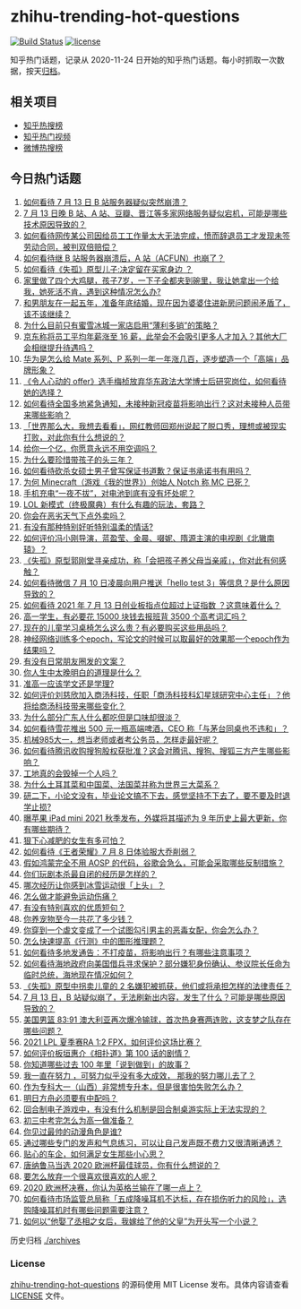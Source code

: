 # zhihu-trending-hot-questions

[![Build Status](https://github.com/justjavac/zhihu-trending-hot-questions/workflows/ci/badge.svg?branch=master)](https://github.com/justjavac/zhihu-trending-hot-questions/actions)
[![license](https://img.shields.io/github/license/justjavac/zhihu-trending-hot-questions)](https://github.com/justjavac/zhihu-trending-hot-questions/blob/master/LICENSE)

知乎热门话题，记录从 2020-11-24 日开始的知乎热门话题。每小时抓取一次数据，按天[归档](./archives)。

## 相关项目

- [知乎热搜榜](https://github.com/justjavac/zhihu-trending-top-search)
- [知乎热门视频](https://github.com/justjavac/zhihu-trending-hot-video)
- [微博热搜榜](https://github.com/justjavac/weibo-trending-hot-search)

## 今日热门话题

<!-- BEGIN -->
<!-- 最后更新时间 Wed Jul 14 2021 04:01:39 GMT+0800 (China Standard Time) -->

1. [如何看待 7 月 13 日 B 站服务器疑似突然崩溃？](https://www.zhihu.com/question/472065470)
1. [7 月 13 日晚 B 站、A
   站、豆瓣、晋江等多家网络服务疑似宕机，可能是哪些技术原因导致的？](https://www.zhihu.com/question/472077734)
1. [如何看待网传某公司因给员工工作量太大无法完成，愤而辞退员工才发现未签劳动合同，被判双倍赔偿？](https://www.zhihu.com/question/471393165)
1. [如何看待继 B 站服务器崩溃后，A 站（ACFUN）也崩了？](https://www.zhihu.com/question/472070187)
1. [如何看待《失孤》原型儿子:决定留在买家身边 ？](https://www.zhihu.com/question/472060531)
1. [家里做了四个大鸡腿，孩子7岁，一下子全都夹到碗里，我让她拿出一个给我，她死活不肯，遇到这种情况怎么办?](https://www.zhihu.com/question/471273205)
1. [和男朋友在一起五年，准备年底结婚，现在因为婆婆住进新房问题闹矛盾了，该不该继续？](https://www.zhihu.com/question/471774099)
1. [为什么目前只有蜜雪冰城一家店启用“薄利多销”的策略？](https://www.zhihu.com/question/469087818)
1. [京东称将员工平均年薪涨至 16
   薪，此举会不会吸引更多人才加入？其他大厂会相继提升待遇吗？](https://www.zhihu.com/question/471944087)
1. [华为是怎么给 Mate 系列、P
   系列一年一年涨几百，逐步塑造一个「高端」品牌形象？](https://www.zhihu.com/question/471518191)
1. [《令人心动的
   offer》选手梅桢放弃华东政法大学博士后研究岗位，如何看待她的选择？](https://www.zhihu.com/question/472019269)
1. [如何看待全国多地紧急通知，未接种新冠疫苗将影响出行？这对未接种人员带来哪些影响？](https://www.zhihu.com/question/471934454)
1. [「世界那么大，我想去看看」，网红教师回郑州说起了脱口秀，理想或被现实打败，对此你有什么想说的？](https://www.zhihu.com/question/471940315)
1. [给你一个亿，你愿意永远不用空调吗？](https://www.zhihu.com/question/461752259)
1. [为什么要珍惜带孩子的头三年？](https://www.zhihu.com/question/470839638)
1. [如何看待砍杀女硕士男子曾写保证书道歉？保证书承诺书有用吗？](https://www.zhihu.com/question/471906305)
1. [为何 Minecraft（游戏《我的世界》）创始人 Notch 称 MC
   已死？](https://www.zhihu.com/question/469924960)
1. [手机充电“一夜不拔”，对电池到底有没有坏处呢？](https://www.zhihu.com/question/351666337)
1. [LOL 新模式（终极魔典）有什么有趣的玩法，套路？](https://www.zhihu.com/question/465219044)
1. [你会在恶劣天气下点外卖吗？](https://www.zhihu.com/question/471981491)
1. [有没有那种特别好听特别温柔的情话?](https://www.zhihu.com/question/418404539)
1. [如何评价冯小刚导演，蓝盈莹、金晨、啜妮、隋源主演的电视剧《北辙南辕》？](https://www.zhihu.com/question/452590245)
1. [《失孤》原型郭刚堂寻亲成功，称「会把孩子养父母当亲戚」，你对此有何感触？](https://www.zhihu.com/question/471922843)
1. [如何看待微信 7 月 10 日凌晨向用户推送「hello test
   3」等信息？是什么原因导致的？](https://www.zhihu.com/question/471261908)
1. [如何看待 2021 年 7 月 13 日创业板指点位超过上证指数
   ？这意味着什么？](https://www.zhihu.com/question/471919924)
1. [高一学生，有必要花 15000 块钱去报班背 3500
   个高考词汇吗？](https://www.zhihu.com/question/460422473)
1. [现在的儿童学习桌椅怎么这么贵？有必要购买这些用品吗？](https://www.zhihu.com/question/41871182)
1. [神经网络训练多个epoch，写论文的时候可以取最好的效果那一个epoch作为结果吗？](https://www.zhihu.com/question/408153243)
1. [有没有日常朋友圈发的文案？](https://www.zhihu.com/question/465689192)
1. [你人生中太晚明白的道理是什么？](https://www.zhihu.com/question/470076571)
1. [准高一应该学文还是学理?](https://www.zhihu.com/question/471457674)
1. [如何评价刘慈欣加入商汤科技，任职「商汤科技科幻星球研究中心主任」？他将给商汤科技带来哪些变化？](https://www.zhihu.com/question/471187044)
1. [为什么部分广东人什么都吃但是口味却很淡？](https://www.zhihu.com/question/284807709)
1. [如何看待雪花推出 500 元一瓶高端啤酒，CEO
   称「与茅台同桌也不违和」？](https://www.zhihu.com/question/471534255)
1. [机械985大一，想当老师或者考公务员，怎样走最好呢？](https://www.zhihu.com/question/471902877)
1. [如何看待腾讯收购搜狗股权获批准？这会对腾讯、搜狗、搜狐三方产生哪些影响？](https://www.zhihu.com/question/471926838)
1. [工地真的会毁掉一个人吗？](https://www.zhihu.com/question/465728893)
1. [为什么土耳其菜和中国菜、法国菜并称为世界三大菜系？](https://www.zhihu.com/question/68355022)
1. [研二下，小论文没有，毕业论文搞不下去，感觉坚持不下去了，要不要及时退学止损
   ​?](https://www.zhihu.com/question/460435928)
1. [曝苹果 iPad mini 2021 秋季发布，外媒将其描述为 9
   年历史上最大更新，你有哪些期待？](https://www.zhihu.com/question/471704575)
1. [狠下心减肥的女生有多可怕？](https://www.zhihu.com/question/431969166)
1. [如何看待《王者荣耀》7 月 8 日体验服大乔削弱？](https://www.zhihu.com/question/471120308)
1. [假如鸿蒙完全不用 AOSP
   的代码，谷歌会急么，可能会采取哪些反制措施？](https://www.zhihu.com/question/467808368)
1. [你们玩剧本杀最自闭的经历是怎样的？](https://www.zhihu.com/question/370419755)
1. [哪次经历让你感到冰雪运动很「上头」？](https://www.zhihu.com/question/471822449)
1. [怎么做才能避免运动伤痛？](https://www.zhihu.com/question/459865935)
1. [有没有特别喜欢的优质短句？](https://www.zhihu.com/question/468449253)
1. [你养宠物至今一共花了多少钱？](https://www.zhihu.com/question/470439830)
1. [你穿到一个虐文变成了一个试图勾引男主的恶毒女配，你会怎么办？](https://www.zhihu.com/question/413029409)
1. [怎么快速提高《行测》中的图形推理题？](https://www.zhihu.com/question/300875689)
1. [如何看待多地发通告：不打疫苗，将影响出行？有哪些注意事项？](https://www.zhihu.com/question/471850340)
1. [如何看待海地政府向美国借兵寻求保护？部分嫌犯身份确认、参议院长任命为临时总统，海地现在情况如何？](https://www.zhihu.com/question/471315886)
1. [《失孤》原型中拐卖儿童的 2
   名嫌犯被抓获，他们或将承担怎样的法律责任？](https://www.zhihu.com/question/471929506)
1. [7 月 13 日，B
   站疑似崩了，无法刷新出内容，发生了什么？可能是哪些原因导致的？](https://www.zhihu.com/question/472067654)
1. [美国男篮 83:91
   澳大利亚再次爆冷输球，首次热身赛两连败，这支梦之队存在哪些问题？](https://www.zhihu.com/question/471922833)
1. [2021 LPL 夏季赛RA 1:2 FPX，如何评价这场比赛？](https://www.zhihu.com/question/471826308)
1. [如何评价板垣惠介《相扑道》第 100 话的剧情？](https://www.zhihu.com/question/471899207)
1. [你知道哪些过去 100 年里「说到做到」的故事？](https://www.zhihu.com/question/464242642)
1. [我一直在努力 ，可努力似乎没有多大成效， 那我的努力哪儿去了？](https://www.zhihu.com/question/467621421)
1. [作为专科大一（山西）非常想专升本，但是很害怕失败怎么办？](https://www.zhihu.com/question/460999001)
1. [明日方舟必须要有中配吗？](https://www.zhihu.com/question/470741402)
1. [回合制电子游戏中，有没有什么机制是回合制桌游实际上无法实现的？](https://www.zhihu.com/question/471936700)
1. [初三中考完怎么为高一做准备？](https://www.zhihu.com/question/470987154)
1. [你见过最帅的动漫角色是谁?](https://www.zhihu.com/question/466388407)
1. [通过哪些专门的发声和气息练习，可以让自己发声既不费力又很清晰通透？](https://www.zhihu.com/question/21417111)
1. [贴心的车企，如何满足女生那些小心思？](https://www.zhihu.com/question/471859570)
1. [唐纳鲁马当选 2020 欧洲杯最佳球员，你有什么想说的？](https://www.zhihu.com/question/471662363)
1. [要怎么放弃一个很喜欢很喜欢的人呢？](https://www.zhihu.com/question/470868477)
1. [2020 欧洲杯决赛，你认为英格兰输在了哪一点上？](https://www.zhihu.com/question/471689899)
1. [如何看待市场监管总局称「五成降噪耳机不达标，存在损伤听力的风险」，选购降噪耳机时有哪些问题需要注意？](https://www.zhihu.com/question/471794713)
1. [如何以“他娶了丞相之女后，我嫁给了他的父皇”为开头写一个小说？](https://www.zhihu.com/question/434689945)

<!-- END -->

历史归档 [./archives](./archives)

### License

[zhihu-trending-hot-questions](https://github.com/justjavac/zhihu-trending-hot-questions)
的源码使用 MIT License 发布。具体内容请查看 [LICENSE](./LICENSE) 文件。
